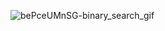 ![bePceUMnSG-binary_search_gif](https://github.com/user-attachments/assets/7a9000ca-c37d-4823-9c37-ba741f7669cc)
